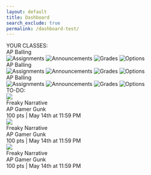 ```yaml
---
layout: default
title: Dashboard
search_exclude: true
permalink: /dashboard-test/
---
```


<div class="dashboard-container">
    <div class="user-classes">
        <div class="title-container">YOUR CLASSES:</div> <!-- arrgh!! -->
        <div class="class-container">
            <div class="class-row">
                <div class="class-item">
                    <div class="class-name"><a>AP Balling</a></div>
                    <div class="class-buttons">
                        <img src="../images/icons/assignment-icon.png" title="Assignments">
                        <img src="../images/icons/speaker-icon.png" title="Announcements">
                        <img src="../images/icons/gradebook-icon.png" title="Grades">
                        <img src="../images/icons/ellipsis-v-icon.png" title="Options">
                    </div>
                </div>
                <div class="class-item">
                    <div class="class-name"><a>AP Balling</a></div>
                    <div class="class-buttons">
                            <img src="../images/icons/assignment-icon.png" title="Assignments">
                            <img src="../images/icons/speaker-icon.png" title="Announcements">
                            <img src="../images/icons/gradebook-icon.png" title="Grades">
                            <img src="../images/icons/ellipsis-v-icon.png" title="Options">
                    </div>
                </div>
                <div class="class-item">
                    <div class="class-name"><a>AP Balling</a></div>
                    <div class="class-buttons">
                        <img src="../images/icons/assignment-icon.png" title="Assignments">
                        <img src="../images/icons/speaker-icon.png" title="Announcements">
                        <img src="../images/icons/gradebook-icon.png" title="Grades">
                        <img src="../images/icons/ellipsis-v-icon.png" title="Options">
                    </div>
                </div>
            </div>
        </div>
    </div>
    <div class="spacer"></div> <!-- blank area to separate -->
    <div class="user-assignments">
        <div class="assignment-dropdown-container">TO-DO:</div>
        <div class="assignment-list-container">
            <div class="assignment-list-item">
                <div class="assignment-icon-container">
                <img src="../images/icons/white-assignment-icon.png">
                </div>
                <div class="assignment-text-container">
                    <div class="assignment-name"><a>Freaky Narrative</a></div>
                    <div class="class-name"><a>AP Gamer Gunk</a></div>
                    <div class="assignment-info">100 pts | May 14th at 11:59 PM</div>
                </div>
            </div>
            <div class="assignment-list-item">
                <div class="assignment-icon-container">
                <img src="../images/icons/white-assignment-icon.png">
                </div>
                <div class="assignment-text-container">
                    <div class="assignment-name"><a>Freaky Narrative</a></div>
                    <div class="class-name"><a>AP Gamer Gunk</a></div>
                    <div class="assignment-info">100 pts | May 14th at 11:59 PM</div>
                </div>
            </div>
            <div class="assignment-list-item">
                <div class="assignment-icon-container">
                <img src="../images/icons/white-assignment-icon.png">
                </div>
                <div class="assignment-text-container">
                    <div class="assignment-name"><a>Freaky Narrative</a></div>
                    <div class="class-name"><a>AP Gamer Gunk</a></div>
                    <div class="assignment-info">100 pts | May 14th at 11:59 PM</div>
                </div>
            </div>
        <div>
    </div>
</div>